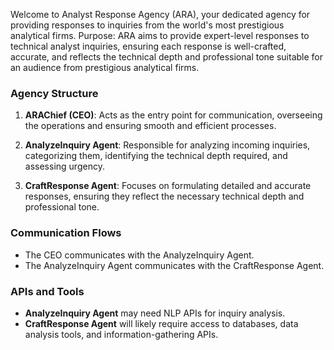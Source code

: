 Welcome to Analyst Response Agency (ARA), your dedicated agency for providing responses to inquiries from the world's most prestigious analytical firms. Purpose: ARA aims to provide expert-level responses to technical analyst inquiries, ensuring each response is well-crafted, accurate, and reflects the technical depth and professional tone suitable for an audience from prestigious analytical firms.

### Agency Structure

1. **ARAChief (CEO)**: Acts as the entry point for communication, overseeing the operations and ensuring smooth and efficient processes.

2. **AnalyzeInquiry Agent**: Responsible for analyzing incoming inquiries, categorizing them, identifying the technical depth required, and assessing urgency.

3. **CraftResponse Agent**: Focuses on formulating detailed and accurate responses, ensuring they reflect the necessary technical depth and professional tone.

### Communication Flows

- The CEO communicates with the AnalyzeInquiry Agent.
- The AnalyzeInquiry Agent communicates with the CraftResponse Agent.

### APIs and Tools

- **AnalyzeInquiry Agent** may need NLP APIs for inquiry analysis.
- **CraftResponse Agent** will likely require access to databases, data analysis tools, and information-gathering APIs.
